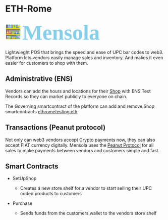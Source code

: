 # ETH-Rome

<img src = "./assets/mensola.png" hieght="50" width="50"/> <span style="color:skyblue; 
               font-weight: bold;
               font-size: 68px;
               font-family: 	Verdana">
               Mensola
               </span>

Lightwieght POS that brings the speed and ease of UPC bar codes to web3. Platform lets vendors easily manage sales and inventory. And makes it even easier for customers to shop with them.

## Administrative (ENS)

Vendors can add the hours and locations for their <a href="https://tools.ens.domains/setprmanager">Shop</a> with ENS Text Records so they can market publicly to everyone on chain.

The Governing smartcontract of the platform can add and remove Shop smartcontracts <a href="https://app.ens.domains/ethrometesting.eth">ethrometesting.eth</a>.

## Transactions (Peanut protocol)

Not only can web3 vendors accept Crypto payments now, they can also accept FIAT currency digitally. Mensola uses the <a href="https://peanut.to/">Peanut Protocol</a> for all sales to make payments between vendors and customers simple and fast.

## Smart Contracts

  * SetUpShop
    * Creates a new store shelf for a vendor to start selling their UPC coded products to customers

  * Purchase
    * Sends funds from the customers wallet to the vendors store shelf
    

  

